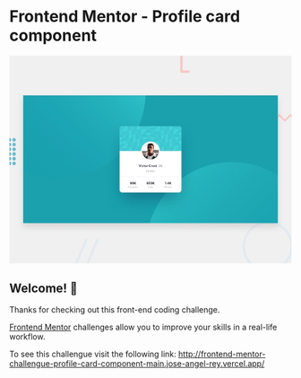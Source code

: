 # Frontend Mentor - Profile card component

![Design preview for the Profile card component coding challenge](./design/desktop-preview.jpg)

## Welcome! 👋

Thanks for checking out this front-end coding challenge.

[Frontend Mentor](https://www.frontendmentor.io) challenges allow you to improve your skills in a real-life workflow.

To see this challengue visit the following link: http://frontend-mentor-challengue-profile-card-component-main.jose-angel-rey.vercel.app/
